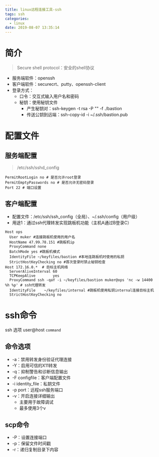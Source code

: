 ```yaml
---
title: linux远程连接工具-ssh
tags: ssh
categories:
  - linux
date: 2019-08-07 13:35:14
---
```


# 简介
>Secure shell protocol：安全的shell协议

* 服务端软件：openssh
* 客户端软件：securecrt、putty、openssh-client
* 登录方式：
    - 口令：交互式输入用户名和密码
    - 秘钥：使用秘钥文件
        + 产生秘钥对：ssh-keygen -t rsa -P "" -f ./bastion
        + 传送公钥到远端：ssh-copy-id -i ~/.ssh/bastion.pub

# 配置文件
## 服务端配置
>/etc/ssh/sshd_config

```
PermitRootLogin no # 是否允许root登录
PermitEmptyPasswords no # 是否允许无密码登录
Port 22 # 端口设置
```

## 客户端配置
* 配置文件：/etc/ssh/ssh_config（全局）、~/.ssh/config（用户级）
* 用途1：通过ssh代理转发实现跳板机功能（主机A通过B登录C）

```
Host ops
  User muker #连接跳板机使用的用户名
  HostName 47.99.78.151 #跳板机ip
  ProxyCommand none
  BatchMode yes #跳板机模式
  IdentityFile ~/keyfiles/bastion #本地连跳板机时使用的私钥
  StrictHostKeyChecking no #首次登录时禁止秘钥检查
Host 172.16.0.*  # 目标主机网络
  ServerAliveInterval 60 
  TCPKeepAlive        yes
  ProxyCommand ssh -qaY -i ~/keyfiles/bastion muker@ops 'nc -w 14400 %h %p' # ssh代理转发
  IdentityFile    ~/keyfiles/internal #跳板机使用私钥internal连接目标主机
  StrictHostKeyChecking no
```

# ssh命令
ssh 选项 user@host `command`
## 命令选项
* -a：禁用转发身份验证代理连接
* -Y：启用可信的X11转发
* -q：抑制警告和诊断信息输出
* -F configfile：客户端配置文件
* -i identity_file：私钥文件
* -p port：远程ssh服务端口
* -v：开启连接详细输出
    - 主要用于故障调试
    - 最多使用3个v

## scp命令
* -P：设置连接端口
* -p：保留文件时间戳
* -r：递归复制目录下内容
